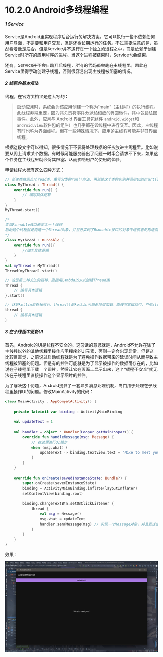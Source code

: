 # 10.2.0 Android多线程编程

##### 1 Service

Service是Android里实现程序后台运行的解决方案。它可以执行一些不依赖任何用户界面，不需要和用户交互，但是还得长期运行的任务。不过需要注意的是，虽然看着像是后台，但是Service并不运行在一个独立的进程之中，而是依赖于创建Service时所在的应用程序的进程。当这个进程被结束时，Service也会结束。

还有，Service并不会自动开启线程，所有的代码都会跑在主线程里。因此在Service里得手动创建子线程，否则很容易出现主线程被阻塞的情况。

##### 2 线程的基本用法

线程，在官方文档里是这么写的：

> 启动应用时，系统会为该应用创建一个称为“main”（主线程）的执行线程。此线程非常重要，因为其负责将事件分派给相应的界面微件，其中包括绘图事件。此外，应用与 Android 界面工具包组件 `android.widget`和 `android.view`软件包的组件）也几乎都在该线程中进行交互。因此，主线程有时也称为界面线程。但在一些特殊情况下，应用的主线程可能并非其界面线程。

根据这段文字可以得知，很多情况下不要将处理数据的任务放进主线程里。比如说要从网上请求某个数据，有时候可能服务器出了问题一时半会请求不下来，如果这个任务在主线程里就会将其阻塞，从而影响用户的使用的体验。

申请线程大概有这么四种方式：

```kotlin
// 新建类继承自Thread类，重写父类的run()方法，再创建这个类的实例并调用它的start()方法
class MyThread : Thread() {
	override fun run() {
		// 编写具体逻辑
	}
}
MyThread.start()
```

```kotlin
/* 
实现Runnable接口来定义一个线程
启动这个线程就是构造一个Thread对象，并且把实现了Runnable接口的对象传进前者的构造函数里，再调用它的start()方法
*/
class MyThread : Runnable {
	override fun run(){
		//编写具体逻辑
	}
}
val myThread = MyThread()
Thread(myThread).start()
```

```kotlin
// 这是第二种方法的变种，直接用Lambda的方式创建Thread类
Thread {
    // 编写具体逻辑
}.start()
```

```kotlin
// 这是kotlin所有独有的，thread()是kotlin内置的顶层函数，直接写逻辑就行，不用start()
thread {
    // 编写具体逻辑
}
```

##### 3 在子线程中更新UI

首先，Android的UI是线程不安全的。这句话的意思就是，Android不允许在除了主线程以外的其他线程里操作应用程序的UI元素，否则一定会出现异常。但是这比较反直觉，之前说过启动线程就是为了避免操作数据带来的延误时间从而导致主线程被阻塞的问题。但是有的控件可能就是为了显示被操作的数据而存在的，比如说在子线程里下载一个图片，然后让它在页面上显示出来，这个“线程不安全”就无法在子线程里直接操作这个显示图片的控件。

为了解决这个问题，Android提供了一套异步消息处理机制，专门用于处理在子线程里操作UI的问题。修改MainActivity的代码：

```kotlin
class MainActivity : AppCompatActivity() {

    private lateinit var binding : ActivityMainBinding

    val updateText = 1

    val handler = object : Handler(Looper.getMainLooper()){
        override fun handleMessage(msg: Message) {
            // 在这里进行UI操作
            when (msg.what) {
                updateText -> binding.textView.text = "Nice to meet you!"
            }
        }
    }

    override fun onCreate(savedInstanceState: Bundle?) {
        super.onCreate(savedInstanceState)
        binding = ActivityMainBinding.inflate(layoutInflater)
        setContentView(binding.root)

        binding.changeTextBtn.setOnClickListener {
            thread {
                val msg = Message()
                msg.what = updateText
                handler.sendMessage(msg) // 实现一个Message对象，并且发送出去
            }
        }
    }
}
```

效果：

![1674010895856](image/10.2.0Android多线程编程/1674010895856.png)
